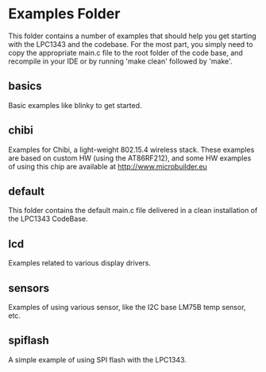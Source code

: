 # Examples Folder

This folder contains a number of examples that should help you get
starting with the LPC1343 and the codebase.  For the most part,
you simply need to copy the appropriate main.c file to the root
folder of the code base, and recompile in your IDE or by running
'make clean' followed by 'make'.

## basics
  
  Basic examples like blinky to get started.

## chibi

  Examples for Chibi, a light-weight 802.15.4 wireless stack.  These
  examples are based on custom HW (using the AT86RF212), and some HW
  examples of using this chip are available at http://www.microbuilder.eu

## default

  This folder contains the default main.c file delivered in a clean
  installation of the LPC1343 CodeBase.

## lcd

  Examples related to various display drivers.

## sensors

  Examples of using various sensor, like the I2C base LM75B temp sensor, etc.
  
## spiflash

  A simple example of using SPI flash with the LPC1343.
  